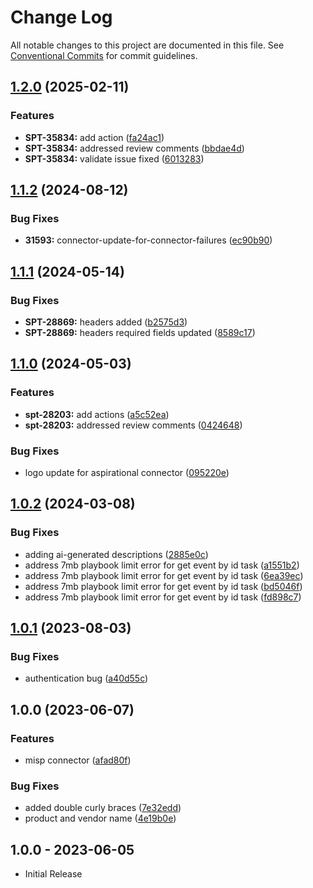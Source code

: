 # Change Log

All notable changes to this project are documented in this file.
See [Conventional Commits](https://conventionalcommits.org) for commit guidelines.

## [1.2.0](https://github.com/swimlane-connectors/t_misp/compare/1.1.2...1.2.0) (2025-02-11)


### Features

* **SPT-35834:** add action ([fa24ac1](https://github.com/swimlane-connectors/t_misp/commit/fa24ac18877f656a83f17649f82fc123354179a3))
* **SPT-35834:** addressed review comments ([bbdae4d](https://github.com/swimlane-connectors/t_misp/commit/bbdae4d2bff795fdaa6dfc4bc4a06a343592a761))
* **SPT-35834:** validate issue fixed ([6013283](https://github.com/swimlane-connectors/t_misp/commit/6013283c82c7affccabbb4269bf7905ccb2ce404))

## [1.1.2](https://github.com/swimlane-connectors/t_misp/compare/1.1.1...1.1.2) (2024-08-12)


### Bug Fixes

* **31593:** connector-update-for-connector-failures ([ec90b90](https://github.com/swimlane-connectors/t_misp/commit/ec90b90215ccef863ab36d7b67a5d6703140cfc1))

## [1.1.1](https://github.com/swimlane-connectors/t_misp/compare/1.1.0...1.1.1) (2024-05-14)


### Bug Fixes

* **SPT-28869:** headers added ([b2575d3](https://github.com/swimlane-connectors/t_misp/commit/b2575d3417e5a5b7a1b387253ade88aecd10393b))
* **SPT-28869:** headers required fields updated ([8589c17](https://github.com/swimlane-connectors/t_misp/commit/8589c1705ff1f758a40f43eca1462c87956e68b3))

## [1.1.0](https://github.com/swimlane-connectors/t_misp/compare/1.0.2...1.1.0) (2024-05-03)


### Features

* **spt-28203:** add actions ([a5c52ea](https://github.com/swimlane-connectors/t_misp/commit/a5c52ea6caf15c731082be88384169a73efc42ed))
* **spt-28203:** addressed review comments ([0424648](https://github.com/swimlane-connectors/t_misp/commit/04246487b4fa25e15876033564a363665185af80))


### Bug Fixes

* logo update for aspirational connector ([095220e](https://github.com/swimlane-connectors/t_misp/commit/095220e8ee6c950038308b87f79dcc355ced9112))

## [1.0.2](https://github.com/swimlane-connectors/t_misp/compare/1.0.1...1.0.2) (2024-03-08)


### Bug Fixes

* adding ai-generated descriptions ([2885e0c](https://github.com/swimlane-connectors/t_misp/commit/2885e0cbb64edf14daa6318f4c9e0e26a8be4e0c))
* address 7mb playbook limit error for get event by id task ([a1551b2](https://github.com/swimlane-connectors/t_misp/commit/a1551b27a7365efe320cff84132c44813e4464eb))
* address 7mb playbook limit error for get event by id task ([6ea39ec](https://github.com/swimlane-connectors/t_misp/commit/6ea39ec8444771190ef94cb252b5544300338ccf))
* address 7mb playbook limit error for get event by id task ([bd5046f](https://github.com/swimlane-connectors/t_misp/commit/bd5046f8d3cfe390caaee793e09a7576862a5a1a))
* address 7mb playbook limit error for get event by id task ([fd898c7](https://github.com/swimlane-connectors/t_misp/commit/fd898c7142ba46dfe83ce7b84d939da295bdc3c2))

## [1.0.1](https://github.com/swimlane-connectors/t_misp/compare/1.0.0...1.0.1) (2023-08-03)


### Bug Fixes

* authentication bug ([a40d55c](https://github.com/swimlane-connectors/t_misp/commit/a40d55caaa22f0367f73c0d64d1cc43b3cf80045))

## 1.0.0 (2023-06-07)


### Features

* misp connector ([afad80f](https://github.com/swimlane-connectors/t_misp/commit/afad80fa36ba3097fd50504e69951c6cbfa6dfce))


### Bug Fixes

* added double curly braces ([7e32edd](https://github.com/swimlane-connectors/t_misp/commit/7e32edd5fbb7735b9240dac1660d6829053fb1dc))
* product and vendor name ([4e19b0e](https://github.com/swimlane-connectors/t_misp/commit/4e19b0ec482564b1b8eeddbaf1b7101110a30053))

## 1.0.0 - 2023-06-05
 * Initial Release
